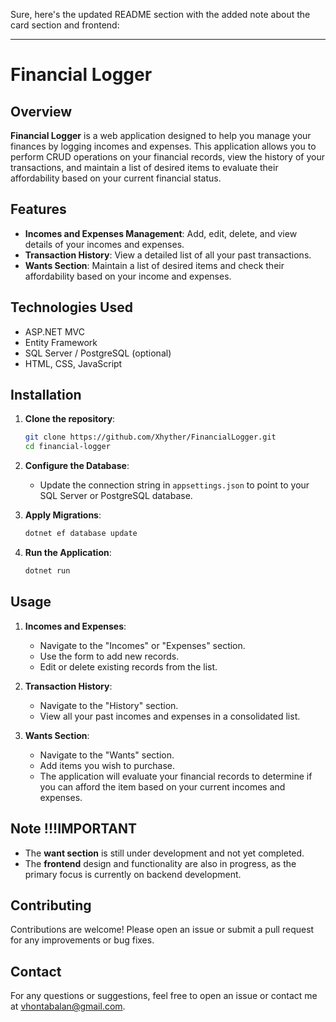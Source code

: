 Sure, here's the updated README section with the added note about the card section and frontend:

---

# Financial Logger

## Overview

**Financial Logger** is a web application designed to help you manage your finances by logging incomes and expenses. This application allows you to perform CRUD operations on your financial records, view the history of your transactions, and maintain a list of desired items to evaluate their affordability based on your current financial status.

## Features

- **Incomes and Expenses Management**: Add, edit, delete, and view details of your incomes and expenses.
- **Transaction History**: View a detailed list of all your past transactions.
- **Wants Section**: Maintain a list of desired items and check their affordability based on your income and expenses.

## Technologies Used

- ASP.NET MVC
- Entity Framework
- SQL Server / PostgreSQL (optional)
- HTML, CSS, JavaScript

## Installation

1. **Clone the repository**:
   ```bash
   git clone https://github.com/Xhyther/FinancialLogger.git
   cd financial-logger
   ```

2. **Configure the Database**:
   - Update the connection string in `appsettings.json` to point to your SQL Server or PostgreSQL database.

3. **Apply Migrations**:
   ```bash
   dotnet ef database update
   ```

4. **Run the Application**:
   ```bash
   dotnet run
   ```

## Usage

1. **Incomes and Expenses**:
   - Navigate to the "Incomes" or "Expenses" section.
   - Use the form to add new records.
   - Edit or delete existing records from the list.

2. **Transaction History**:
   - Navigate to the "History" section.
   - View all your past incomes and expenses in a consolidated list.

3. **Wants Section**:
   - Navigate to the "Wants" section.
   - Add items you wish to purchase.
   - The application will evaluate your financial records to determine if you can afford the item based on your current incomes and expenses.

## Note !!!IMPORTANT

- The **want section** is still under development and not yet completed.
- The **frontend** design and functionality are also in progress, as the primary focus is currently on backend development.

## Contributing

Contributions are welcome! Please open an issue or submit a pull request for any improvements or bug fixes.


## Contact

For any questions or suggestions, feel free to open an issue or contact me at [vhontabalan@gmail.com](mailto:your-email@example.com).
